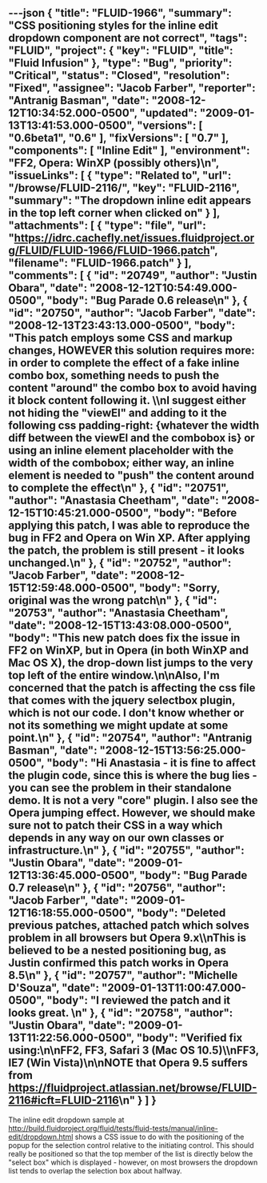 ---json
{
  "title": "FLUID-1966",
  "summary": "CSS positioning styles for the inline edit dropdown component are not correct",
  "tags": "FLUID",
  "project": {
    "key": "FLUID",
    "title": "Fluid Infusion"
  },
  "type": "Bug",
  "priority": "Critical",
  "status": "Closed",
  "resolution": "Fixed",
  "assignee": "Jacob Farber",
  "reporter": "Antranig Basman",
  "date": "2008-12-12T10:34:52.000-0500",
  "updated": "2009-01-13T13:41:53.000-0500",
  "versions": [
    "0.6beta1",
    "0.6"
  ],
  "fixVersions": [
    "0.7"
  ],
  "components": [
    "Inline Edit"
  ],
  "environment": "FF2, Opera: WinXP (possibly others)\n",
  "issueLinks": [
    {
      "type": "Related to",
      "url": "/browse/FLUID-2116/",
      "key": "FLUID-2116",
      "summary": "The dropdown inline edit appears in the top left corner when clicked on"
    }
  ],
  "attachments": [
    {
      "type": "file",
      "url": "https://idrc.cachefly.net/issues.fluidproject.org/FLUID/FLUID-1966/FLUID-1966.patch",
      "filename": "FLUID-1966.patch"
    }
  ],
  "comments": [
    {
      "id": "20749",
      "author": "Justin Obara",
      "date": "2008-12-12T10:54:49.000-0500",
      "body": "Bug Parade 0.6 release\n"
    },
    {
      "id": "20750",
      "author": "Jacob Farber",
      "date": "2008-12-13T23:43:13.000-0500",
      "body": "This patch employs some CSS and markup changes, HOWEVER this solution requires more: in order to complete the effect of a fake inline combo box, something needs to push the content \"around\" the combo box to avoid having it block content following it. \\\nI suggest either not hiding the \"viewEl\" and adding to it the following css padding-right: {whatever the width diff between the viewEl and the combobox is} or using an inline element placeholder with the width of the combobox; either way, an inline element is needed to \"push\" the content around to complete the effect\n"
    },
    {
      "id": "20751",
      "author": "Anastasia Cheetham",
      "date": "2008-12-15T10:45:21.000-0500",
      "body": "Before applying this patch, I was able to reproduce the bug in FF2 and Opera on Win XP. After applying the patch, the problem is still present - it looks unchanged.\n"
    },
    {
      "id": "20752",
      "author": "Jacob Farber",
      "date": "2008-12-15T12:59:48.000-0500",
      "body": "Sorry, original was the wrong patch\n"
    },
    {
      "id": "20753",
      "author": "Anastasia Cheetham",
      "date": "2008-12-15T13:43:08.000-0500",
      "body": "This new patch does fix the issue in FF2 on WinXP, but in Opera (in both WinXP and Mac OS X), the drop-down list jumps to the very top left of the entire window.\n\nAlso, I'm concerned that the patch is affecting the css file that comes with the jquery selectbox plugin, which is not our code. I don't know whether or not its something we might update at some point.\n"
    },
    {
      "id": "20754",
      "author": "Antranig Basman",
      "date": "2008-12-15T13:56:25.000-0500",
      "body": "Hi Anastasia - it is fine to affect the plugin code, since this is where the bug lies - you can see the problem in their standalone demo. It is not a very \"core\" plugin. I also see the Opera jumping effect. However, we should make sure not to patch their CSS in a way which depends in any way on our own classes or infrastructure.\n"
    },
    {
      "id": "20755",
      "author": "Justin Obara",
      "date": "2009-01-12T13:36:45.000-0500",
      "body": "Bug Parade 0.7 release\n"
    },
    {
      "id": "20756",
      "author": "Jacob Farber",
      "date": "2009-01-12T16:18:55.000-0500",
      "body": "Deleted previous patches, attached patch which solves problem in all browsers but Opera 9.x\\\nThis is believed to be a nested positioning bug, as Justin confirmed this patch works in Opera 8.5\n"
    },
    {
      "id": "20757",
      "author": "Michelle D'Souza",
      "date": "2009-01-13T11:00:47.000-0500",
      "body": "I reviewed the patch and it looks great.&#x20;\n"
    },
    {
      "id": "20758",
      "author": "Justin Obara",
      "date": "2009-01-13T11:22:56.000-0500",
      "body": "Verified fix using:\n\nFF2, FF3, Safari 3 (Mac OS 10.5)\\\nFF3, IE7 (Win Vista)\n\nNOTE that Opera 9.5 suffers from <https://fluidproject.atlassian.net/browse/FLUID-2116#icft=FLUID-2116>\n"
    }
  ]
}
---
The inline edit dropdown sample at <http://build.fluidproject.org/fluid/tests/fluid-tests/manual/inline-edit/dropdown.html> shows a CSS issue to do with the positioning of the popup for the selection control relative to the initiating control. This should really be positioned so that the top member of the list is directly below the "select box" which is displayed - however, on most browsers the dropdown list tends to overlap the selection box about halfway.

        